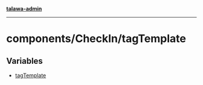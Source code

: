 [**talawa-admin**](../../../README.md)

***

# components/CheckIn/tagTemplate

## Variables

- [tagTemplate](variables/tagTemplate.md)

